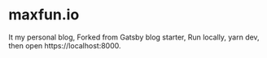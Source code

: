 # maxfun.io

It my personal blog, Forked from Gatsby blog starter,
Run locally, yarn dev, then open https://localhost:8000.



